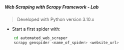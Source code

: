 ##### Web Scraping with Scrapy Framework - Lab

> Developed with Python version 3.10.x

- Start a first spider with:
```sh
    cd automated_web_scraper
    scrapy genspider <name_of_spider> <website_url>
```
